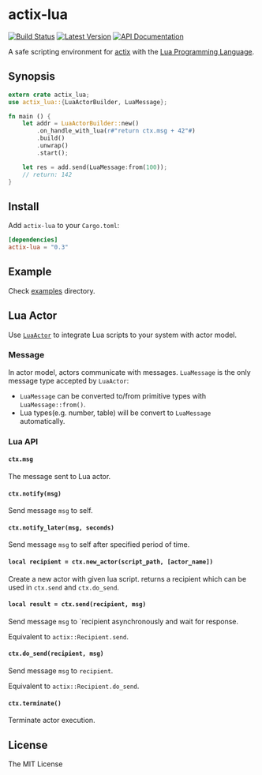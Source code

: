 # actix-lua

[![Build Status](https://travis-ci.org/poga/actix-lua.svg?branch=master)](https://travis-ci.org/poga/actix-lua)
[![Latest Version](https://img.shields.io/crates/v/actix-lua.svg)](https://crates.io/crates/actix-lua)
[![API Documentation](https://docs.rs/actix-lua/badge.svg)](https://docs.rs/actix-lua)

A safe scripting environment for [actix](https://github.com/actix/actix) with the [Lua Programming Language](https://www.lua.org).

## Synopsis

```rust
extern crate actix_lua;
use actix_lua::{LuaActorBuilder, LuaMessage};

fn main () {
    let addr = LuaActorBuilder::new()
        .on_handle_with_lua(r#"return ctx.msg + 42"#)
        .build()
        .unwrap()
        .start();

    let res = add.send(LuaMessage:from(100));
    // return: 142
}
```

## Install

Add `actix-lua` to your `Cargo.toml`:

```toml
[dependencies]
actix-lua = "0.3"
```

## Example

Check [examples](https://github.com/poga/actix-lua/tree/master/examples) directory.

## Lua Actor

Use [`LuaActor`](https://docs.rs/actix-lua/latest/actix_lua/struct.LuaActor.html) to integrate Lua scripts to your system with actor model.

### Message

In actor model, actors communicate with messages. `LuaMessage` is the only message type accepted by `LuaActor`:

* `LuaMessage` can be converted to/from primitive types with `LuaMessage::from()`.
* Lua types(e.g. number, table) will be convert to `LuaMessage` automatically.

### Lua API

#### `ctx.msg`

The message sent to Lua actor.

#### `ctx.notify(msg)`

Send message `msg` to self.

#### `ctx.notify_later(msg, seconds)`

Send message `msg` to self after specified period of time.

#### `local recipient = ctx.new_actor(script_path, [actor_name])`

Create a new actor with given lua script. returns a recipient which can be used in `ctx.send` and `ctx.do_send`.

#### `local result = ctx.send(recipient, msg)`

Send message `msg` to `recipient asynchronously and wait for response.

Equivalent to `actix::Recipient.send`.

#### `ctx.do_send(recipient, msg)`

Send message `msg` to `recipient`.

Equivalent to `actix::Recipient.do_send`.

#### `ctx.terminate()`

Terminate actor execution.

## License

The MIT License
